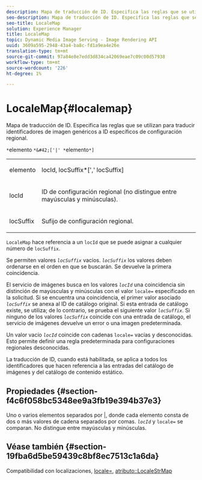 ```yaml
---
description: Mapa de traducción de ID. Especifica las reglas que se utilizan para traducir identificadores de imagen genéricos a ID específicos de configuración regional.
seo-description: Mapa de traducción de ID. Especifica las reglas que se utilizan para traducir identificadores de imagen genéricos a ID específicos de configuración regional.
seo-title: LocaleMap
solution: Experience Manager
title: LocaleMap
topic: Dynamic Media Image Serving - Image Rendering API
uuid: 3609a595-2948-43a4-ba8c-fd1a9ea4e26e
translation-type: tm+mt
source-git-commit: 97a84e8e7edd3d834ca42069eae7c09c00d57938
workflow-type: tm+mt
source-wordcount: '226'
ht-degree: 1%

---
```



# LocaleMap{#localemap}

Mapa de traducción de ID. Especifica las reglas que se utilizan para traducir identificadores de imagen genéricos a ID específicos de configuración regional.

`*`elemento `*&#42;['|' *`elemento`*]`

<table id="simpletable_A6DD1A28F8ED4178A8ADDB2F3AEFC402"> 
 <tr class="strow"> 
  <td class="stentry"> <p><span class="varname"> elemento</span> </p></td> 
  <td class="stentry"> <p><span class="varname"> locId</span>,<span class="varname"> locSuffix</span>*[','<span class="varname"> locSuffix</span>] </p></td> 
 </tr> 
 <tr class="strow"> 
  <td class="stentry"> <p><span class="varname"> locId</span> </p></td> 
  <td class="stentry"> <p>ID de configuración regional (no distingue entre mayúsculas y minúsculas). </p></td> 
 </tr> 
 <tr class="strow"> 
  <td class="stentry"> <p><span class="varname"> locSuffix</span> </p></td> 
  <td class="stentry"> <p>Sufijo de configuración regional. </p></td> 
 </tr> 
</table>

`LocaleMap` hace referencia a un  `locId` que se puede asignar a cualquier número de  `locSuffix`.

Se permiten valores *`locSuffix`* vacíos. *`locSuffix`* los valores deben ordenarse en el orden en que se buscarán. Se devuelve la primera coincidencia.

El servicio de imágenes busca en los valores *`locId`* una coincidencia sin distinción de mayúsculas y minúsculas con el valor `locale=` especificado en la solicitud. Si se encuentra una coincidencia, el primer valor asociado *`locSuffix`* se anexa al ID de catálogo original. Si esta entrada de catálogo existe, se utiliza; de lo contrario, se prueba el siguiente valor *`locSuffix`*. Si ninguno de los valores *`locSuffix`* coincide con una entrada de catálogo, el servicio de imágenes devuelve un error o una imagen predeterminada.

Un valor vacío *`locId`* coincide con cadenas `locale=` vacías y desconocidas. Esto permite definir una regla predeterminada para configuraciones regionales desconocidas.

La traducción de ID, cuando está habilitada, se aplica a todos los identificadores que hacen referencia a las entradas del catálogo de imágenes y del catálogo de contenido estático.

## Propiedades {#section-f4c6f058bc5348ee9a3fb19e394b37e3}

Uno o varios elementos separados por |, donde cada elemento consta de dos o más valores de cadena separados por comas. *`locId`* y  `locale=` se comparan. No distingue entre mayúsculas y minúsculas.

## Véase también {#section-19fba6d5be59439c8bf8ec7513c1a6da}

Compatibilidad con localizaciones, [locale=](../../../../../is-api/http-ref/image-serving-api-ref/c-http-protocol-reference/c-command-reference/r-locale.md#reference-8a846b2fbc004a12821b956ed3b25cfb), [atributo::LocaleStrMap](../../../../../is-api/image-catalog/image-serving-api-ref/c-image-catalog-reference/c-attributes-reference/r-localestrmap.md#reference-98c42070a4bc4baf92537132be2b5b1e)
